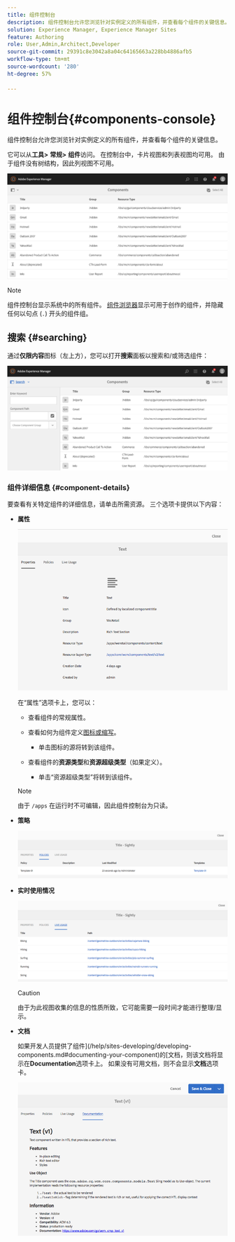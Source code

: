 ```yaml
---
title: 组件控制台
description: 组件控制台允许您浏览针对实例定义的所有组件，并查看每个组件的关键信息。
solution: Experience Manager, Experience Manager Sites
feature: Authoring
role: User,Admin,Architect,Developer
source-git-commit: 29391c8e3042a8a04c64165663a228bb4886afb5
workflow-type: tm+mt
source-wordcount: '280'
ht-degree: 57%

---
```


# 组件控制台{#components-console}

组件控制台允许您浏览针对实例定义的所有组件，并查看每个组件的关键信息。

它可以从&#x200B;**工具>** **常规>** **组件**&#x200B;访问。 在控制台中，卡片视图和列表视图均可用。 由于组件没有树结构，因此列视图不可用。

![screen-shot_2019-03-05at113145](assets/screen-shot_2019-03-05at113145.png)

>[!NOTE]
>
>组件控制台显示系统中的所有组件。 [组件浏览器](/help/sites-authoring/author-environment-tools.md#components-browser)显示可用于创作的组件，并隐藏任何以句点 (`.`) 开头的组件组。

## 搜索 {#searching}

通过&#x200B;**仅限内容**&#x200B;图标（左上方），您可以打开&#x200B;**搜索**&#x200B;面板以搜索和/或筛选组件：

![screen-shot_2019-03-05at113251](assets/screen-shot_2019-03-05at113251.png)

### 组件详细信息 {#component-details}

要查看有关特定组件的详细信息，请单击所需资源。 三个选项卡提供以下内容：

* **属性**

  ![screen_shot_2018-03-27at165847](assets/screen_shot_2018-03-27at165847.png)

  在“属性”选项卡上，您可以：

   * 查看组件的常规属性。
   * 查看如何为组件定义[图标或缩写](/help/sites-developing/components-basics.md#component-icon-in-touch-ui)。

      * 单击图标的源将转到该组件。

   * 查看组件的&#x200B;**资源类型**&#x200B;和&#x200B;**资源超级类型**（如果定义）。

      * 单击“资源超级类型”将转到该组件。

  >[!NOTE]
  >
  >由于 `/apps` 在运行时不可编辑，因此组件控制台为只读。

* **策略**

  ![策略](assets/chlimage_1-169.png)

* **实时使用情况**

  ![实时使用情况](assets/chlimage_1-170.png)

  >[!CAUTION]
  >
  >由于为此视图收集的信息的性质所致，它可能需要一段时间才能进行整理/显示。

* **文档**

  如果开发人员提供了组件](/help/sites-developing/developing-components.md#documenting-your-component)的[文档，则该文档将显示在&#x200B;**Documentation**&#x200B;选项卡上。 如果没有可用文档，则不会显示&#x200B;**文档**&#x200B;选项卡。

  ![文档](assets/chlimage_1-171.png)
